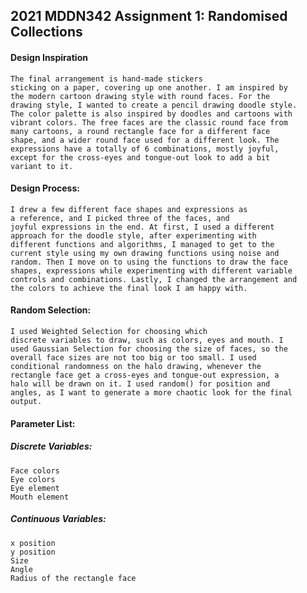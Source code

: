 ## 2021 MDDN342 Assignment 1: Randomised Collections

#### Design Inspiration 
    The final arrangement is hand-made stickers
    sticking on a paper, covering up one another. I am inspired by
    the modern cartoon drawing style with round faces. For the
    drawing style, I wanted to create a pencil drawing doodle style.
    The color palette is also inspired by doodles and cartoons with
    vibrant colors. The free faces are the classic round face from
    many cartoons, a round rectangle face for a different face
    shape, and a wider round face used for a different look. The
    expressions have a totally of 6 combinations, mostly joyful,
    except for the cross-eyes and tongue-out look to add a bit
    variant to it.


#### Design Process: 
    I drew a few different face shapes and expressions as 
    a reference, and I picked three of the faces, and
    joyful expressions in the end. At first, I used a different
    approach for the doodle style, after experimenting with
    different functions and algorithms, I managed to get to the
    current style using my own drawing functions using noise and
    random. Then I move on to using the functions to draw the face
    shapes, expressions while experimenting with different variable
    controls and combinations. Lastly, I changed the arrangement and
    the colors to achieve the final look I am happy with.


#### Random Selection: 
    I used Weighted Selection for choosing which
    discrete variables to draw, such as colors, eyes and mouth. I
    used Gaussian Selection for choosing the size of faces, so the
    overall face sizes are not too big or too small. I used
    conditional randomness on the halo drawing, whenever the
    rectangle face get a cross-eyes and tongue-out expression, a
    halo will be drawn on it. I used random() for position and
    angles, as I want to generate a more chaotic look for the final
    output.

#### Parameter List:
##### Discrete Variables: 
    Face colors 
    Eye colors 
    Eye element 
    Mouth element
##### Continuous Variables: 
    x position 
    y position 
    Size 
    Angle 
    Radius of the rectangle face
    


